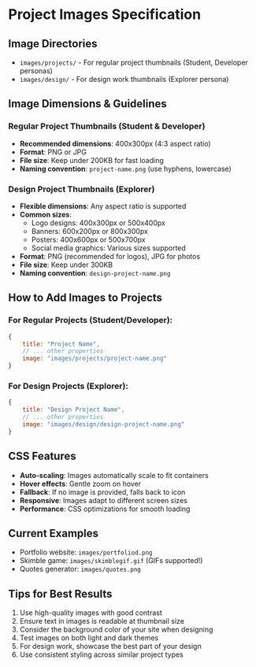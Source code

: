 # Project Images Specification

## Image Directories
- `images/projects/` - For regular project thumbnails (Student, Developer personas)
- `images/design/` - For design work thumbnails (Explorer persona)

## Image Dimensions & Guidelines

### Regular Project Thumbnails (Student & Developer)
- **Recommended dimensions**: 400x300px (4:3 aspect ratio)
- **Format**: PNG or JPG
- **File size**: Keep under 200KB for fast loading
- **Naming convention**: `project-name.png` (use hyphens, lowercase)

### Design Project Thumbnails (Explorer)
- **Flexible dimensions**: Any aspect ratio is supported
- **Common sizes**: 
  - Logo designs: 400x300px or 500x400px
  - Banners: 600x200px or 800x300px
  - Posters: 400x600px or 500x700px
  - Social media graphics: Various sizes supported
- **Format**: PNG (recommended for logos), JPG for photos
- **File size**: Keep under 300KB
- **Naming convention**: `design-project-name.png`

## How to Add Images to Projects

### For Regular Projects (Student/Developer):
```javascript
{
    title: "Project Name",
    // ... other properties
    image: "images/projects/project-name.png"
}
```

### For Design Projects (Explorer):
```javascript
{
    title: "Design Project Name",
    // ... other properties
    image: "images/design/design-project-name.png"
}
```

## CSS Features
- **Auto-scaling**: Images automatically scale to fit containers
- **Hover effects**: Gentle zoom on hover
- **Fallback**: If no image is provided, falls back to icon
- **Responsive**: Images adapt to different screen sizes
- **Performance**: CSS optimizations for smooth loading

## Current Examples
- Portfolio website: `images/portfoliod.png`
- Skimble game: `images/skimblegif.gif` (GIFs supported!)
- Quotes generator: `images/quotes.png`

## Tips for Best Results
1. Use high-quality images with good contrast
2. Ensure text in images is readable at thumbnail size
3. Consider the background color of your site when designing
4. Test images on both light and dark themes
5. For design work, showcase the best part of your design
6. Use consistent styling across similar project types
